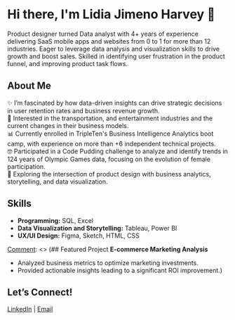 # Hi there, I'm Lidia Jimeno Harvey 👋

[comment]: <> (I'm a junior data analyst transitioning from a career in UI/UX design. I’m passionate about understanding user behavior and leveraging data for business growth.)
Product designer turned Data analyst with 4+ years of experience delivering SaaS mobile apps and websites from 0 to 1 for more than 12 industries. Eager to leverage data analysis and visualization skills to drive growth and boost sales.  Skilled in identifying user frustration in the product funnel, and improving product task flows.

## About Me
✨ I’m fascinated by how data-driven insights can drive strategic decisions in user retention rates and business revenue growth.   
🎯 Interested in the transportation, and entertainment industries and the current changes in their business models.   
📊 Currently enrolled in TripleTen's Business Intelligence Analytics boot camp, with experience on more than +6 independent technical projects.  
🤓 Participated in a Code Pudding challenge to analyze and identify trends in 124 years of Olympic Games data, focusing on the evolution of female participation.   
🚀 Exploring the intersection of product design with business analytics, storytelling, and data visualization.

## Skills
- **Programming:** SQL, Excel
- **Data Visualization and Storytelling:** Tableau, Power BI
- **UX/UI Design:** Figma, Sketch, HTML, CSS

[Comment]: <> (## Featured Project
**E-commerce Marketing Analysis**
- Analyzed business metrics to optimize marketing investments.
- Provided actionable insights leading to a significant ROI improvement.)

## Let’s Connect! 
[LinkedIn](https://www.linkedin.com/in/lidiajimeno/) | [Email](mailto:lidia.rj10@gmail.com)
